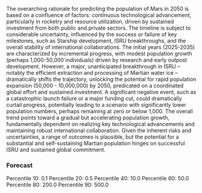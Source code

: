 The overarching rationale for predicting the population of Mars in 2050 is based on a confluence of factors: continuous technological advancement, particularly in rocketry and resource utilization, driven by sustained investment from both public and private sectors. The timeline is subject to considerable uncertainty, influenced by the success or failure of key milestones, such as Starship development, ISRU breakthroughs, and the overall stability of international collaborations.  The initial years (2025-2035) are characterized by incremental progress, with modest population growth (perhaps 1,000-50,000 individuals) driven by research and early outpost development.  However, a major, unanticipated breakthrough in ISRU – notably the efficient extraction and processing of Martian water ice – dramatically shifts the trajectory, unlocking the potential for rapid population expansion (50,000 - 10,000,000) by 2050, predicated on a coordinated global effort and sustained investment. A significant negative event, such as a catastrophic launch failure or a major funding cut, could dramatically curtail progress, potentially leading to a scenario with significantly lower population numbers, perhaps remaining at zero or below 1,000.  The overall trend points toward a gradual but accelerating population growth, fundamentally dependent on realizing key technological advancements and maintaining robust international collaboration.  Given the inherent risks and uncertainties, a range of outcomes is plausible, but the potential for a substantial and self-sustaining Martian population hinges on successful ISRU and sustained global commitment.

### Forecast

Percentile 10: 0.1
Percentile 20: 0.5
Percentile 40: 10.0
Percentile 60: 50.0
Percentile 80: 200.0
Percentile 90: 500.0